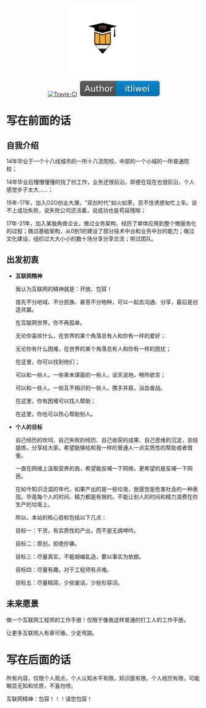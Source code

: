 <GitHubWrapper>
<p align="center">
	<br/>
  <a href="https://itliwei.github.io" target="_blank">
    <img width="180" src="https://github.com/itliwei/itliwei.github.io/blob/master/.vuepress/public/images/logo-color.png?raw=true" alt="logo">
  </a>
</p>

<TitleInfos />

<p align="center" class="print-break">
	<GithubInfos />
    <a href="https://itliwei.github.io" style="display:inline-block"><words type='updated' /></a>
    <a href="https://travis-ci.com/itliwei/itliwei.github.io" target="_blank" style="display:inline-block" class="not-print"><img src="https://api.travis-ci.com/itliwei/itliwei.github.io.svg?branch=master" alt="Travis-CI"></a>
    <a href="/summary/"  style="display:inline-block"><words type='badge' chapter='/'/></a>
    <a href="https://itliwei.github.io/introduction/about-me.html" target="_blank" style="display:inline-block"><img src="https://raw.githubusercontent.com/itliwei/itliwei.github.io/master/.vuepress/public/images/Author-IcyFenix-blue.svg" alt="About Author"></a>
	<PublishInfos />
</p>
</GitHubWrapper>


# 写在前面的话

## 自我介绍

   14年毕业于一个十八线城市的一所十八流院校，中部的一个小城的一所普通院校；
   
   14年毕业后懵懵懂懂的找了份工作，业务还很前沿，即便在现在也很前沿，个人感觉步子太大……；
   
   15年-17年，加入O2O创业大潮，"双创时代"如火如荼，忍不住诱惑匆忙上车。谈不上成功失败，说失败公司还活着，说成功也是苟延残喘；
   
   17年-21年，加入某独角兽企业，做过业务架构，经历了单体应用到整个微服务化的过程；做过基础架构，从0到1的建设了部分技术中台和业务中台的能力；做过文化建设，组织过大大小小的数十场分享分享交流；带过团队。

## 出发初衷

- **互联网精神**

  我认为互联网的精神就是：开放、包容！
  
  首先不分地域、不分民族、甚至不分物种，可以一起去沟通、分享，最后是创造共赢。
  
  在互联网世界，你不再孤单。
  
  无论你喜欢什么，在世界的某个角落总有人和你有一样的爱好；
  
  无论你有什么困难，在世界的某个角落总有人和你有一样的困扰；
  
  在这里，你可以找到他们；
  
  可以和一些人，一些素未谋面的一些人，谈天说地，畅所欲言；
  
  可以和一些人，一些互不相识的一些人，携手并肩，浴血奋战。
  
  在这里，你有困难可以找人帮助；
  
  在这里，你也可以热心帮助别人。

- **个人的目标**

  自己经历的坎坷、自己失败的经历、自己收获的成果、自己思维的沉淀，总结提炼，分享给大家。希望能够给和我一样的普通人一点实质性的帮助或者借鉴。
  
  一直在网络上汲取营养的我，希望能反哺一下网络，更希望的是反哺一下网民。
  
  在如今知识泛滥的年代，如果产出的是一些垃圾，我感觉是危害社会的一种表现。毕竟每个人的时间、精力都是有限的。不能让别人的时间和精力浪费在你生产的垃圾上。
  
  所以，本站的核心目标包括以下几点：
  
    目标一：干货，有实质性的产出，而不是无病呻吟。
    
    目标二：原创，拒绝抄袭。
    
    目标三：尽量真实，不能胡编乱造，要以事实为依据。
    
    目标四：尽量有趣，对于工程师有点难。
    
    目标五：尽量精简，少些废话，少些形容词。


## 未来愿景

  做一个互联网工程师的工作手册！仅限于像我这样普通的打工人的工作手册。
  
  让更多互联网人有章可循，少走弯路。

# 写在后面的话
  
  所有内容，仅限个人观点，个人认知水平有限，知识面有限，个人经历有限，可能略显无知和优质，不喜勿喷。
  
  互联网精神：包容！！！请您包容！



